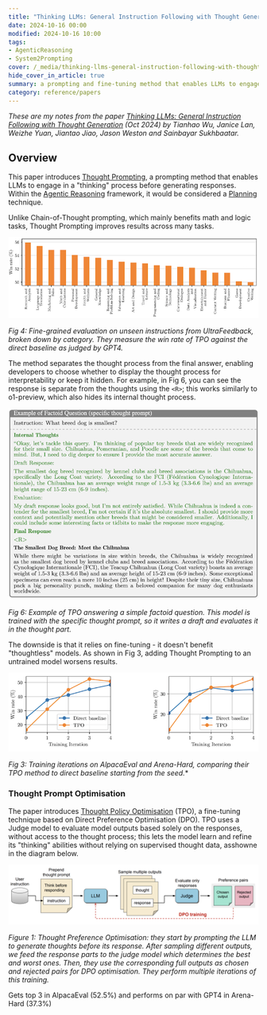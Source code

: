 ```yaml
---
title: "Thinking LLMs: General Instruction Following with Thought Generation (Oct 2024)"
date: 2024-10-16 00:00
modified: 2024-10-16 10:00
tags:
- AgenticReasoning
- System2Prompting
cover: /_media/thinking-llms-general-instruction-following-with-thought-generation-cover.png
hide_cover_in_article: true
summary: a prompting and fine-tuning method that enables LLMs to engage in a "thinking" process before generating responses
category: reference/papers
---
```


*These are my notes from the paper [Thinking LLMs: General Instruction Following with Thought Generation](https://arxiv.org/abs/2410.10630) (Oct 2024) by Tianhao Wu, Janice Lan, Weizhe Yuan, Jiantao Jiao, Jason Weston and Sainbayar Sukhbaatar.*

## Overview

This paper introduces [Thought Prompting](../../permanent/thought-prompting.md), a prompting method that enables LLMs to engage in a "thinking" process before generating responses. Within the [Agentic Reasoning](../../permanent/agentic-reasoning.md) framework, it would be considered a [Planning](../../permanent/planning.md) technique.

Unlike Chain-of-Thought prompting, which mainly benefits math and logic tasks, Thought Prompting improves results across many tasks.

![Figure 4 - showing evaluation as win rate of TPO against baseline of GPT4](../../_media/thinking-llms-general-instruction-following-with-thought-generation-fig-4.png)

*Fig 4: Fine-grained evaluation on unseen instructions from UltraFeedback, broken down by category. They measure the win rate of TPO against the direct baseline as judged by GPT4.*

The method separates the thought process from the final answer, enabling developers to choose whether to display the thought process for interpretability or keep it hidden. For example, in Fig 6, you can see the response is separate from the thoughts using the `<R>`; this works similarly to o1-preview, which also hides its internal thought process.

![Fig 6: Example of TPO answer a question](../../_media/thinking-llms-general-instruction-following-with-thought-generation-fig-6.png)

*Fig 6: Example of TPO answering a simple factoid question. This model is trained with the specific thought prompt, so it writes a draft and evaluates it in the thought part.*

The downside is that it relies on fine-tuning - it doesn't benefit "thoughtless" models. As shown in Fig 3, adding Thought Prompting to an untrained model worsens results.

![Figure 3](../../_media/thinking-llms-general-instruction-following-with-thought-generation-fig-3.png)

*Fig 3: Training iterations on AlpacaEval and Arena-Hard, comparing their TPO method to direct baseline starting from the seed.**

### Thought Prompt Optimisation

The paper introduces [Thought Policy Optimisation](../../permanent/thought-policy-optimisation.md) (TPO), a fine-tuning technique based on Direct Preference Optimisation (DPO). TPO uses a Judge model to evaluate model outputs based solely on the responses, without access to the thought process; this lets the model learn and refine its "thinking" abilities without relying on supervised thought data, asshowne in the diagram below.

![Fig 1](../../_media/thinking-llms-general-instruction-following-with-thought-generation-fig-1.png)

*Figure 1: Thought Preference Optimisation: they start by prompting the LLM to generate thoughts before its response. After sampling different outputs, we feed the response parts to the judge model which determines the best and worst ones. Then, they use the corresponding full outputs as chosen and rejected pairs for DPO optimisation. They perform multiple iterations of this training.*

Gets top 3 in AlpacaEval (52.5%) and performs on par with GPT4 in Arena-Hard (37.3%)
